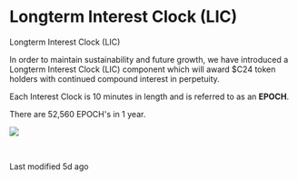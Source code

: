 # Longterm Interest Clock (LIC)

Longterm Interest Clock (LIC)

In order to maintain sustainability and future growth, we have introduced a Longterm Interest Clock (LIC) component which will award $C24 token holders with continued compound interest in perpetuity.

Each Interest Clock is 10 minutes in length and is referred to as an **EPOCH**.

There are 52,560 EPOCH's in 1 year.

![](https://4231203261-files.gitbook.io/\~/files/v0/b/gitbook-x-prod.appspot.com/o/spaces%2F4ZDtiLsKy4O2psRidTgB%2Fuploads%2Ftuh4kdZnHCrLAz2O9l6I%2Fgraphics2-01%20\(1\).png?alt=media\&token=293f2bae-441a-457b-98ae-2edb31c827a6)

​



Last modified 5d ago

